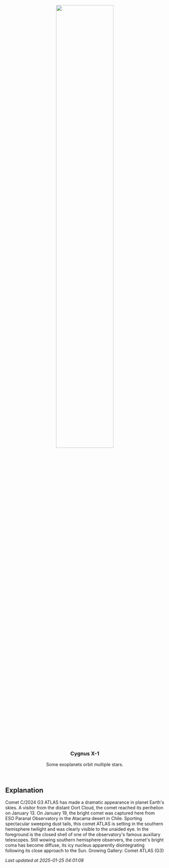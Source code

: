<p align='center'>
    <img src='https://apod.nasa.gov/apod/image/2501/C2024G3_ATLAS_ESO_Beletsky.jpg' width='60%' />
    <h3 align="center">Cygnus X-1</h3>
    <p align="center">Some exoplanets orbit multiple stars.</p>
</p>
<br/>

Explanation
--
Comet C/2024 G3 ATLAS has made a dramatic appearance in planet Earth's skies. A visitor from the distant Oort Cloud, the comet reached its perihelion on January 13. On January 19, the bright comet was captured here from ESO Paranal Observatory in the Atacama desert in Chile. Sporting spectacular sweeping dust tails, this comet ATLAS is setting in the southern hemisphere twilight and was clearly visible to the unaided eye. In the foreground is the closed shell of one of the observatory's famous auxiliary telescopes. Still wowing southern hemisphere observers, the comet's bright coma has become diffuse, its icy nucleus apparently disintegrating following its close approach to the Sun.   Growing Gallery: Comet ATLAS (G3)


*Last updated at 2025-01-25 04:01:08*

